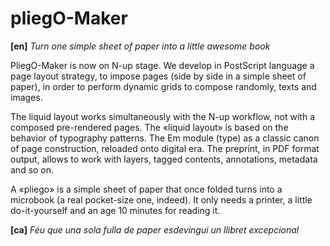 # pliegO-Maker

**[en]**
_Turn one simple sheet of paper into a little awesome book_

PliegO-Maker is now on N-up stage. We develop in PostScript language a page layout strategy, to impose pages (side by side in a simple sheet of paper), in order to perform dynamic grids to compose randomly, texts and images.

The liquid layout works simultaneously with the N-up workflow, not with a composed pre-rendered pages. The «liquid layout» is based on the behavior of typography patterns. The Em module (type) as a classic canon of page construction, reloaded onto digital era. The preprint, in PDF format output, allows to work with layers, tagged contents, annotations, metadata and so on.

A «pliego» is a simple sheet of paper that once folded turns into a microbook (a real pocket-size one, indeed). It only needs a printer, a little do-it-yourself and an age 10 minutes for reading it.


**[ca]**
_Féu que una sola fulla de paper esdevingui un llibret excepcional_
